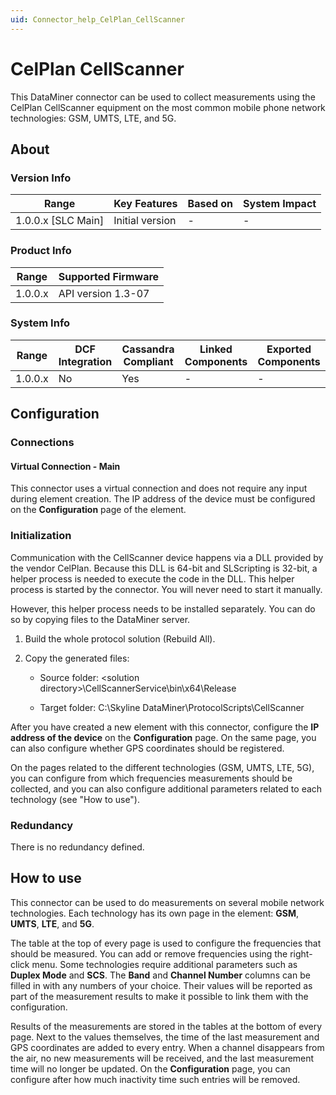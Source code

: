 ```yaml
---
uid: Connector_help_CelPlan_CellScanner
---
```


# CelPlan CellScanner

This DataMiner connector can be used to collect measurements using the CelPlan CellScanner equipment on the most common mobile phone network technologies: GSM, UMTS, LTE, and 5G.

## About

### Version Info

| Range                | Key Features     | Based on     | System Impact     |
|----------------------|------------------|--------------|-------------------|
| 1.0.0.x \[SLC Main\] | Initial version  | \-           | \-                |

### Product Info

| Range     | Supported Firmware     |
|-----------|------------------------|
| 1.0.0.x   | API version 1.3-07     |

### System Info

| Range     | DCF Integration     | Cassandra Compliant     | Linked Components     | Exported Components     |
|-----------|---------------------|-------------------------|-----------------------|-------------------------|
| 1.0.0.x   | No                  | Yes                     | \-                    | \-                      |

## Configuration

### Connections

#### Virtual Connection - Main

This connector uses a virtual connection and does not require any input during element creation. The IP address of the device must be configured on the **Configuration** page of the element.

### Initialization

Communication with the CellScanner device happens via a DLL provided by the vendor CelPlan. Because this DLL is 64-bit and SLScripting is 32-bit, a helper process is needed to execute the code in the DLL. This helper process is started by the connector. You will never need to start it manually.

However, this helper process needs to be installed separately. You can do so by copying files to the DataMiner server.

1. Build the whole protocol solution (Rebuild All).

1. Copy the generated files:

   - Source folder: \<solution directory\>\CellScannerService\bin\x64\Release

   - Target folder: C:\Skyline DataMiner\ProtocolScripts\CellScanner

After you have created a new element with this connector, configure the **IP address of the device** on the **Configuration** page. On the same page, you can also configure whether GPS coordinates should be registered.

On the pages related to the different technologies (GSM, UMTS, LTE, 5G), you can configure from which frequencies measurements should be collected, and you can also configure additional parameters related to each technology (see "How to use").

### Redundancy

There is no redundancy defined.

## How to use

This connector can be used to do measurements on several mobile network technologies. Each technology has its own page in the element: **GSM**, **UMTS**, **LTE**, and **5G**.

The table at the top of every page is used to configure the frequencies that should be measured. You can add or remove frequencies using the right-click menu. Some technologies require additional parameters such as **Duplex Mode** and **SCS**. The **Band** and **Channel Number** columns can be filled in with any numbers of your choice. Their values will be reported as part of the measurement results to make it possible to link them with the configuration.

Results of the measurements are stored in the tables at the bottom of every page. Next to the values themselves, the time of the last measurement and GPS coordinates are added to every entry. When a channel disappears from the air, no new measurements will be received, and the last measurement time will no longer be updated. On the **Configuration** page, you can configure after how much inactivity time such entries will be removed.
